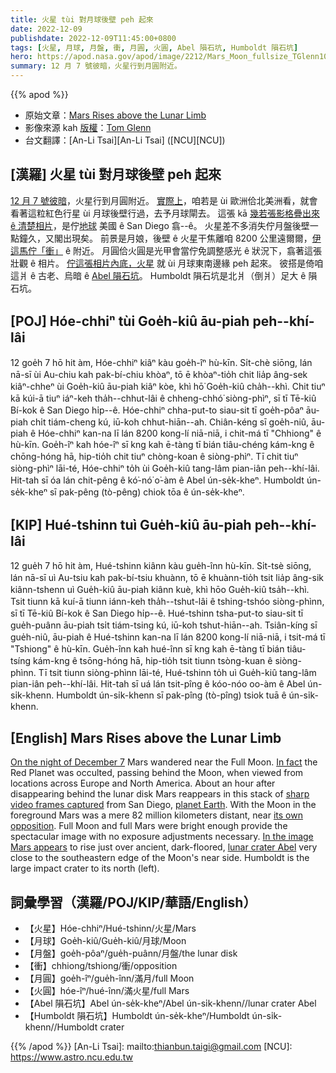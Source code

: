 ```yaml
---
title: 火星 tùi 對月球後壁 peh 起來
date: 2022-12-09
publishdate: 2022-12-09T11:45:00+0800
tags: [火星, 月球, 月盤, 衝, 月圓, 火圓, Abel 隕石坑, Humboldt 隕石坑]
hero: https://apod.nasa.gov/apod/image/2212/Mars_Moon_fullsize_TGlenn1024.jpg
summary: 12 月 7 號彼暗，火星行到月圓附近。
---
```


{{% apod %}}

- 原始文章：[Mars Rises above the Lunar Limb](https://apod.nasa.gov/apod/ap221209.html)
- 影像來源 kah [版權][copyright]：[Tom Glenn](https://www.flickr.com/people/140032790@N06/)
- 台文翻譯：[An-Li Tsai][An-Li Tsai] ([NCU][NCU])

## [漢羅] 火星 tùi 對月球後壁 peh 起來
[12 月 7 號彼暗][On the night of December 7]，火星行到月圓附近。
[實際上][In fact]，咱若是 ùi 歐洲佮北美洲看，就會看著這粒紅色行星 ùi 月球後壁行過，去予月球閘去。
這張 kā [幾若張影格疊出來 ê 清楚相片][sharp video frames captured]，是佇[地球][planet Earth t] 美國 ê San Diego 翕--ê。
火星差不多消失佇月盤後壁一點鐘久，又閣出現矣。
前景是月娘，後壁 ê 火星干焦離咱 8200 公里遠爾爾，[伊這馬佇「衝」][its own opposition t] ê 附近。
月圓佮火圓是光甲會當佇免調整感光 ê 狀況下，翕著這張壯觀 ê 相片。
[佇這張相片內底，火星][In the image Mars appears] 就 ùi 月球東南邊緣 peh 起來。
彼搭是倚咱這爿 ê 古老、烏暗 ê [Abel 隕石坑][lunar crater Abel]。
Humboldt 隕石坑是北爿（倒爿）足大 ê 隕石坑。

## [POJ] Hóe-chhiⁿ tùi Goe̍h-kiû āu-piah peh--khí-lâi
12 goe̍h 7 hō hit àm, Hóe-chhiⁿ kiâⁿ kàu goe̍h-îⁿ hù-kīn.
Si̍t-chè siōng, lán nā-sī ùi Au-chiu kah pak-bí-chiu khòaⁿ, tō ē khòaⁿ-tio̍h chit lia̍p âng-sek kiâⁿ-chheⁿ ùi Goe̍h-kiû āu-piah kiâⁿ kòe, khì hō͘ Goe̍h-kiû cha̍h--khì.
Chit tiuⁿ kā kúi-ā tiuⁿ iáⁿ-keh tha̍h--chhut-lâi ê chheng-chhó͘ siòng-phìⁿ, sī tī Tē-kiû Bí-kok ê San Diego hi̍p--ê.
Hóe-chhiⁿ chha-put-to siau-sit tī goe̍h-pôaⁿ āu-piah chi̍t tiám-cheng kú, iū-koh chhut-hiān--ah.
Chiân-kéng sī goe̍h-niû, āu-piah ê Hóe-chhiⁿ kan-na lī lán 8200 kong-lí niā-niā, i chit-má tī "Chhiong" ê hù-kīn.
Goe̍h-îⁿ kah hóe-îⁿ sī kng kah ē-tàng tī bián tiâu-chéng kám-kng ê chōng-hóng hā, hip-tio̍h chit tiuⁿ chòng-koan ê siòng-phìⁿ.
Tī chit tiuⁿ siòng-phìⁿ lāi-té, Hóe-chhiⁿ to̍h ùi Goe̍h-kiû tang-lâm pian-iân peh--khí-lâi.
Hit-tah sī óa lán chit-pêng ê kó͘-nó͘ o͘-àm ê Abel ún-se̍k-kheⁿ.
Humboldt ún-se̍k-kheⁿ sī pak-pêng (tò-pêng) chiok tōa ê ún-se̍k-kheⁿ.


## [KIP] Hué-tshinn tuì Gue̍h-kiû āu-piah peh--khí-lâi
12 gue̍h 7 hō hit àm, Hué-tshinn kiânn kàu gue̍h-înn hù-kīn.
Si̍t-tsè siōng, lán nā-sī uì Au-tsiu kah pak-bí-tsiu khuànn, tō ē khuànn-tio̍h tsit lia̍p âng-sik kiânn-tshenn uì Gue̍h-kiû āu-piah kiânn kuè, khì hōo Gue̍h-kiû tsa̍h--khì.
Tsit tiunn kā kuí-ā tiunn iánn-keh tha̍h--tshut-lâi ê tshing-tshóo siòng-phìnn, sī tī Tē-kiû Bí-kok ê San Diego hi̍p--ê.
Hué-tshinn tsha-put-to siau-sit tī gue̍h-puânn āu-piah tsi̍t tiám-tsing kú, iū-koh tshut-hiān--ah.
Tsiân-kíng sī gue̍h-niû, āu-piah ê Hué-tshinn kan-na lī lán 8200 kong-lí niā-niā, i tsit-má tī "Tshiong" ê hù-kīn.
Gue̍h-înn kah hué-înn sī kng kah ē-tàng tī bián tiâu-tsíng kám-kng ê tsōng-hóng hā, hip-tio̍h tsit tiunn tsòng-kuan ê siòng-phìnn.
Tī tsit tiunn siòng-phìnn lāi-té, Hué-tshinn to̍h uì Gue̍h-kiû tang-lâm pian-iân peh--khí-lâi.
Hit-tah sī uá lán tsit-pîng ê kóo-nóo oo-àm ê Abel ún-si̍k-khenn.
Humboldt ún-si̍k-khenn sī pak-pîng (tò-pîng) tsiok tuā ê ún-si̍k-khenn.

## [English] Mars Rises above the Lunar Limb

[On the night of December 7][On the night of December 7] Mars wandered near the Full Moon.
[In fact][In fact] the Red Planet was occulted, passing behind the Moon, when viewed from locations across Europe and North America.
About an hour after disappearing behind the lunar disk Mars reappears in this stack of [sharp video frames captured][sharp video frames captured] from San Diego, [planet Earth][planet Earth e].
With the Moon in the foreground Mars was a mere 82 million kilometers distant, near [its own opposition][its own opposition e].
Full Moon and full Mars were bright enough provide the spectacular image with no exposure adjustments necessary.
[In the image Mars appears][In the image Mars appears] to rise just over ancient, dark-floored, [lunar crater Abel][lunar crater Abel] very close to the southeastern edge of the Moon's near side.
Humboldt is the large impact crater to its north (left).

       
## 詞彙學習（漢羅/POJ/KIP/華語/English）
- 【火星】Hóe-chhiⁿ/Hué-tshinn/火星/Mars
- 【月球】Goe̍h-kiû/Gue̍h-kiû/月球/Moon
- 【月盤】goe̍h-pôaⁿ/gue̍h-puânn/月盤/the lunar disk
- 【衝】chhiong/tshiong/衝/opposition
- 【月圓】goe̍h-îⁿ/gue̍h-înn/滿月/full Moon
- 【火圓】hóe-îⁿ/hué-înn/滿火星/full Mars 
- 【Abel 隕石坑】Abel ún-se̍k-kheⁿ/Abel ún-si̍k-khenn//lunar crater Abel
- 【Humboldt 隕石坑】Humboldt ún-se̍k-kheⁿ/Humboldt ún-si̍k-khenn//Humboldt crater


{{% /apod %}}
[An-Li Tsai]: mailto:thianbun.taigi@gmail.com
[NCU]: https://www.astro.ncu.edu.tw

[copyright]: https://apod.nasa.gov/apod/fap/lib/about_apod.html#srapply
[License]: https://creativecommons.org/licenses/by/2.0/

[On the night of December 7]:https://earthsky.org/tonight/moon-occults-mars-on-december-7-and-8-2022/
[In fact]:https://solarsystem.nasa.gov/skywatching/whats-up/
[sharp video frames captured]:https://www.flickr.com/photos/140032790@N06/52549802792/
[planet Earth e]:https://apod.nasa.gov/apod/ap221123.html
[planet Earth t]:https://apod.tw/daily/20221123/
[its own opposition e]:https://apod.nasa.gov/apod/ap221203.html
[its own opposition t]:https://apod.tw/daily/20221203/
[In the image Mars appears]:https://apod.nasa.gov/apod/image/2212/Mars_Moon_fullsize_TGlenn_labels1024.jpg
[lunar crater Abel]:https://en.wikipedia.org/wiki/Abel_(crater)


